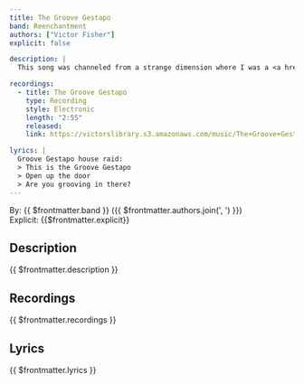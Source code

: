 ```yaml
---
title: The Groove Gestapo
band: Reenchantment
authors: ["Victor Fisher"]
explicit: false

description: |
  This song was channeled from a strange dimension where I was a <a href="https://en.wikipedia.org/wiki/Glam_rock" target="_blank">glam rock</a> guitarist during the 1970s.

recordings:
  - title: The Groove Gestapo
    type: Recording
    style: Electronic
    length: "2:55"
    released: 
    link: https://victorslibrary.s3.amazonaws.com/music/The+Groove+Gestapo/The+Groove+Gestapo.mp3

lyrics: |
  Groove Gestapo house raid:
  > This is the Groove Gestapo
  > Open up the door
  > Are you grooving in there?
---
```


By: {{ $frontmatter.band }} ({{ $frontmatter.authors.join(', ') }})  
Explicit: {{$frontmatter.explicit}}

## Description

<vue-markdown>{{ $frontmatter.description }}</vue-markdown>

## Recordings

{{ $frontmatter.recordings }}

## Lyrics

<vue-markdown>{{ $frontmatter.lyrics }}</vue-markdown>

